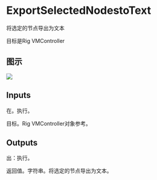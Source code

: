 # ExportSelectedNodestoText

将选定的节点导出为文本

目标是Rig VMController

## 图示

![]($-20221218-20423753.png)

## Inputs

在。执行。

目标。Rig VMController对象参考。  

## Outputs

出：执行。

返回值。字符串。将选定的节点导出为文本。
